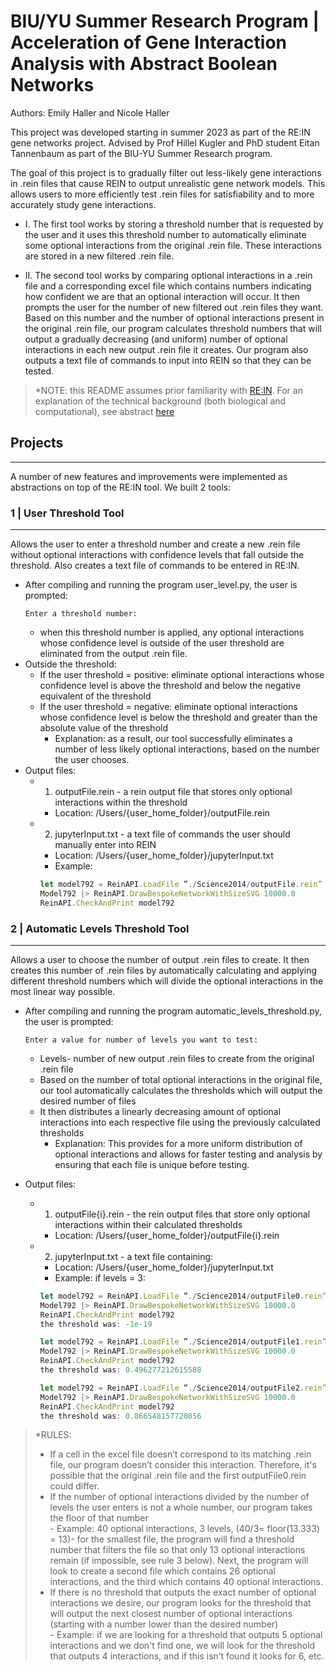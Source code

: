 # BIU/YU Summer Research Program | Acceleration of Gene Interaction Analysis with Abstract Boolean Networks


Authors: Emily Haller and Nicole Haller


This project was developed starting in summer 2023 as part of the RE:IN gene networks project.
Advised by Prof Hillel Kugler and PhD student Eitan Tannenbaum as part of the BIU-YU Summer Research program.


The goal of this project is to gradually filter out less-likely gene interactions in .rein files that cause REIN to output unrealistic gene network models. This allows users to more efficiently test .rein files for satisfiability and to more accurately study gene interactions.


- I. The first tool works by storing a threshold number that is requested by the user and it uses this threshold number to automatically eliminate some optional interactions from the  original .rein file. These interactions are stored in a new filtered .rein file.


- II. The second tool works by comparing optional interactions in a .rein file and a corresponding excel file which contains numbers indicating how confident we are that an optional interaction will occur. It then prompts the user for the number of new filtered out .rein files they want. Based on this number and the number of optional interactions present in the original .rein file, our program calculates threshold numbers that will output a gradually decreasing (and uniform) number of optional interactions in each new output .rein file it creates. Our program also outputs a text file of commands to input into REIN so that they can be tested.




>*NOTE: this README assumes prior familiarity with [RE:IN](https://www.nature.com/articles/npjsba201610). For an explanation of the technical background (both biological and computational), see abstract [here](https://docs.google.com/document/d/1wbwPwVejVthu6vLt7EooxjrM7Xpp4t5EssfZuHJc_mI/edit?usp=sharing)


## Projects
----------
A number of new features and improvements were implemented as abstractions on top of the RE:IN tool. We built 2 tools: 


### 1 | User Threshold Tool 
----------
Allows the user to enter a threshold number and create a new .rein file  without optional interactions with confidence levels that fall outside the threshold. Also creates a text file of commands to be entered in RE:IN.
- After compiling and running the program user_level.py, the user is prompted: 
    ```
    Enter a threshold number:
    ```
    - when this threshold number is applied, any optional interactions whose confidence level is outside of the user threshold are eliminated from the output .rein file. 
- Outside the threshold:
    - If the user threshold = positive: eliminate optional interactions whose confidence level is above the threshold and below the negative equivalent of the threshold
    - If the user threshold = negative: eliminate optional interactions whose confidence level is below the threshold and greater than the absolute value of the threshold
        - Explanation: as a result, our tool successfully eliminates a number of less likely optional interactions, based on the number the user chooses.
- Output files:
    - 1. outputFile.rein - a rein output file that stores only optional interactions within the threshold
        - Location: /Users/{user_home_folder}/outputFile.rein
    - 2. jupyterInput.txt - a text file of commands the user should manually enter into REIN
        - Location: /Users/{user_home_folder}/jupyterInput.txt
        - Example: 
        ```javascript
        let model792 = ReinAPI.LoadFile ”./Science2014/outputFile.rein”
        Model792 |> ReinAPI.DrawBespokeNetworkWithSizeSVG 10000.0
        ReinAPI.CheckAndPrint model792
        ```


### 2 | Automatic Levels Threshold Tool
----------
Allows a user to choose the number of output .rein files to create. It then creates this number of .rein files by automatically calculating and applying different threshold numbers which will divide the optional interactions in the most linear way possible.


- After compiling and running the program automatic_levels_threshold.py, the user is prompted: 
    ```
    Enter a value for number of levels you want to test: 
    ```
    - Levels- number of new output .rein files to create from the original .rein file
    - Based on the number of total optional interactions in the original file, our tool automatically calculates the thresholds which will output the desired number of files
    - It then distributes a linearly decreasing amount of optional interactions into each respective file using the previously calculated thresholds 
        - Explanation:  This provides for a more uniform distribution of optional interactions and allows for faster testing and analysis by ensuring that each file is unique before testing.
 
- Output files:
    - 1. outputFile{i}.rein - the rein output files that store only optional interactions within their calculated thresholds
        - Location: /Users/{user_home_folder}/outputFile{i}.rein
    - 2. jupyterInput.txt - a text file containing:
        - Location: /Users/{user_home_folder}/jupyterInput.txt
        - Example: if levels = 3: 
        ```javascript
        let model792 = ReinAPI.LoadFile ”./Science2014/outputFile0.rein”
        Model792 |> ReinAPI.DrawBespokeNetworkWithSizeSVG 10000.0
        ReinAPI.CheckAndPrint model792
        the threshold was: -1e-19

        let model792 = ReinAPI.LoadFile ”./Science2014/outputFile1.rein”
        Model792 |> ReinAPI.DrawBespokeNetworkWithSizeSVG 10000.0
        ReinAPI.CheckAndPrint model792
        the threshold was: 0.496277212615588

        let model792 = ReinAPI.LoadFile ”./Science2014/outputFile2.rein”
        Model792 |> ReinAPI.DrawBespokeNetworkWithSizeSVG 10000.0
        ReinAPI.CheckAndPrint model792
        the threshold was: 0.866548157720856
        ```
>*RULES:
>- If a cell in the excel file doesn’t correspond to its matching .rein file, our program doesn’t consider this interaction. Therefore, it's possible that the original .rein file and the first outputFile0.rein could differ.
>- If the number of optional interactions divided by the number of levels the user enters is not a whole number, our program takes the floor of that number
    <br />- Example: 40 optional interactions, 3 levels, (40/3= floor(13.333) = 13)- for the smallest file, the program will find a threshold number that filters the file so that only 13 optional interactions remain (if impossible, see rule 3 below). Next, the program will look to create a second file which contains 26 optional interactions, and the third which contains 40 optional interactions.
>- If there is no threshold that outputs the exact number of optional interactions we desire, our program looks for the threshold that will output the next closest number of optional interactions (starting with a number lower than the desired number)
    <br />- Example: if we are looking for a threshold that outputs 5 optional interactions and we don't find one, we will look for the threshold that outputs 4 interactions, and if this isn’t found it looks for 6, etc.
